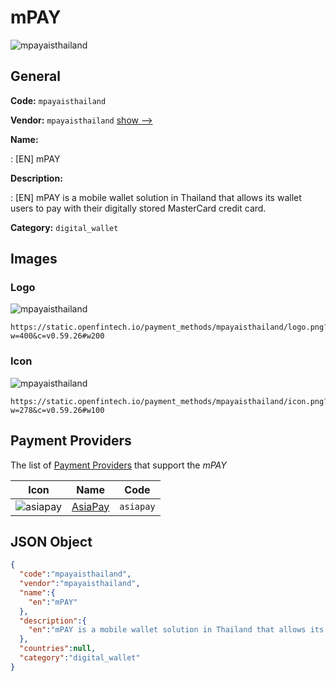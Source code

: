 
# mPAY 
![mpayaisthailand](https://static.openfintech.io/payment_methods/mpayaisthailand/logo.png?w=400&c=v0.59.26#w200)  

## General 
**Code:** `mpayaisthailand` 
 
**Vendor:** `mpayaisthailand` [show -->](/vendors/mpayaisthailand/) 
 
**Name:** 
 
:	[EN] mPAY 
 
**Description:** 
 
: [EN] mPAY is a mobile wallet solution in Thailand that allows its wallet users to pay with their digitally stored MasterCard credit card. 
 
**Category:** `digital_wallet` 
 

## Images 

### Logo 
![mpayaisthailand](https://static.openfintech.io/payment_methods/mpayaisthailand/logo.png?w=400&c=v0.59.26#w200)  

```
https://static.openfintech.io/payment_methods/mpayaisthailand/logo.png?w=400&c=v0.59.26#w200
```  

### Icon 
![mpayaisthailand](https://static.openfintech.io/payment_methods/mpayaisthailand/icon.png?w=278&c=v0.59.26#w100)  

```
https://static.openfintech.io/payment_methods/mpayaisthailand/icon.png?w=278&c=v0.59.26#w100
```  

## Payment Providers 
 
The list of [Payment Providers](/payment-providers/) that support the _mPAY_ 

|Icon|Name|Code| 
|:---:|:---:|:---:| 
|![asiapay](https://static.openfintech.io/payment_providers/asiapay/icon.png?w=278&c=v0.59.26#w100) |[AsiaPay](/payment-providers/asiapay/)|`asiapay`| 
 

## JSON Object 

```json
{
  "code":"mpayaisthailand",
  "vendor":"mpayaisthailand",
  "name":{
    "en":"mPAY"
  },
  "description":{
    "en":"mPAY is a mobile wallet solution in Thailand that allows its wallet users to pay with their digitally stored MasterCard credit card."
  },
  "countries":null,
  "category":"digital_wallet"
}
```  
